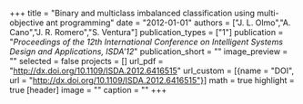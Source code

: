 +++
title = "Binary and multiclass imbalanced classification using multi-objective ant programming"
date = "2012-01-01"
authors = ["J. L. Olmo","A. Cano","J. R. Romero","S. Ventura"]
publication_types = ["1"]
publication = "_Proceedings of the 12th International Conference on Intelligent Systems Design and Applications, ISDA'12_"
publication_short = ""
image_preview = ""
selected = false
projects = []
url_pdf = "http://dx.doi.org/10.1109/ISDA.2012.6416515"
url_custom = [{name = "DOI", url = "http://dx.doi.org/10.1109/ISDA.2012.6416515"}]
math = true
highlight = true
[header]
image = ""
caption = ""
+++

